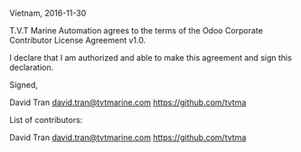 Vietnam, 2016-11-30

T.V.T Marine Automation agrees to the terms of the Odoo Corporate Contributor License
Agreement v1.0.

I declare that I am authorized and able to make this agreement and sign this 
declaration.

Signed,

David Tran david.tran@tvtmarine.com https://github.com/tvtma

List of contributors:

David Tran david.tran@tvtmarine.com https://github.com/tvtma
